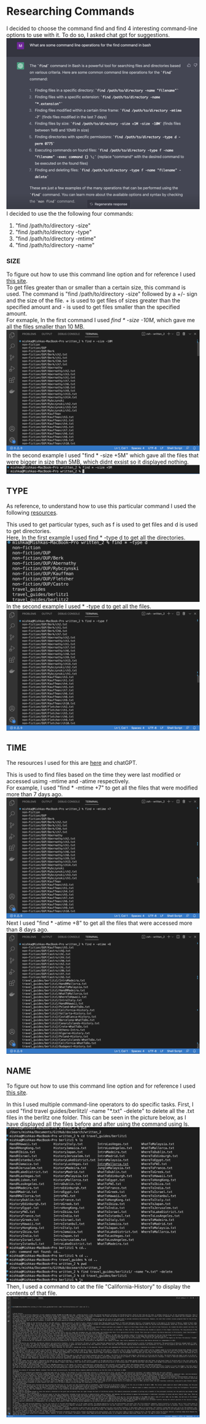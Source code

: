 # Researching Commands 

I decided to choose the command find and find 4 interesting command-line options to use with it. To do so, I asked chat gpt for suggestions. <br>
![Image](one.png)
I decided to use the the following four commands: <br>
1. "find /path/to/directory -size" <br> 
2. "find /path/to/directory -type" <br>
3. "find /path/to/directory -mtime" <br>
4. "find /path/to/directory -name" <br>

### SIZE 

To figure out how to use this command line option and for reference I used [this site](https://linuxconfig.org/how-to-use-find-command-to-search-for-files-based-on-file-size).<br>
To get files greater than or smaller than a certain size, this command is used. The command is  "find /path/to/directory -size" followed by a +/- sign and the size of the file. + is used to get files of sizes greater than the specified amount and - is used to get files smaller than the specified amount.<br>
For exmaple, In the first command I used *find * -size -10M*, which gave me all the files smaller than 10 MB.
![Image](two.png) <br> 
In the second example I used "find * -size +5M" which gave all the files that were bigger in size than 5MB, which didnt exsist so it displayed nothing.
![Image](three.png)<br> 

## TYPE

As reference, to understand how to use this particular command I used the following [resources](https://linuxize.com/post/how-to-find-files-in-linux-using-the-command-line/).<br>

This used to get particular types, such as f is used to get files and d is used to get directories. <br> 
Here, In the first example I used find * -type d to get all the directories.
![Image](four.png) <br> 
In the second example I used * -type d to get all the files. 
![Image](five.png) <br> 


## TIME

The resources I used for this are [here](https://www.geeksforgeeks.org/time-command-in-linux-with-examples/) and chatGPT.<br>

This is used to find files based on the time they were last modified or accessed usimg -mtime and -atime respectively. <br> 
For example, I used "find * -mtime +7" to get all the files that were modified more than 7 days ago.
![Image](six.png) <br> 
Next I used "find * -atime +8" to get all the files that were accessed more than 8 days ago. 
![Image](seven.png) <br> 

## NAME

To figure out how to use this command line option and for reference I used [this site](https://www.cyberciti.biz/faq/search-for-files-in-bash/).<br>

In this I used multiple command-line operators to do specific tasks. 
First, I used "find travel guides/berlitzl/ -name "*.txt" -delete" to delete all the .txt files in the berlitz one folder. This can be seen in the picture below, as I have displayed all the files before and after using the command using ls. 
![Image](eight.png) <br> 
Then, I used a command to cat the file "California-History" to display the contents of that file. 
![Image](nine.png) <br> 












